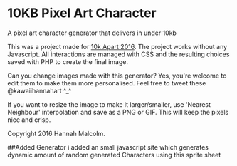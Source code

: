 # 10KB Pixel Art Character
A pixel art character generator that delivers in under 10kb

This was a project made for <a href="https://a-k-apart.com/">10k Apart 2016</a>. The project works without any Javascript. All interactions are managed with CSS and the resulting choices saved with PHP to create the final image. 

Can you change images made with this generator? Yes, you're welcome to edit them to make them more personalised. Feel free to tweet these @kawaiihannahart ^_^ 

If you want to resize the image to make it larger/smaller, use 'Nearest Neighbour' interpolation and save as a PNG or GIF. This will keep the pixels nice and crisp.

Copyright 2016 Hannah Malcolm.

##Added Generator
i added an small javascript site which generates dynamic amount of random generated Characters using this sprite sheet
